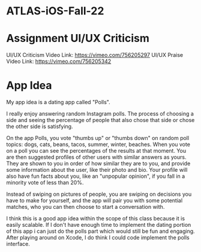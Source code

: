 # ATLAS-iOS-Fall-22
# Assignment UI/UX Criticism

UI/UX Criticism Video Link: https://vimeo.com/756205297
UI/UX Praise Video Link: https://vimeo.com/756205342


# App Idea

My app idea is a dating app called "Polls".

I really enjoy answering random Instagram polls. The process of choosing a side and seeing the percentage of people that also chose that side or chose the other side is satisfying.

On the app Polls, you vote "thumbs up" or "thumbs down" on random poll topics: dogs, cats, beans, tacos, summer, winter, beaches. When you vote on a poll you can see the percentages of the results at that moment. You are then suggested profiles of other users with similar answers as yours. They are shown to you in order of how similar they are to you, and provide some information about the user, like their photo and bio. Your profile will also have fun facts about you, like an "unpopular opinion", if you fall in a minority vote of less than 20%.

Instead of swiping on pictures of people, you are swiping on decisions you have to make for yourself, and the app will pair you with some potential matches, who you can then choose to start a conversation with. 

I think this is a good app idea within the scope of this class because it is easily scalable. If I don't have enough time to implement the dating portion of this app i can just do the polls part which would still be fun and engaging. After playing around on Xcode, I do think I could code implement the polls interface. 
